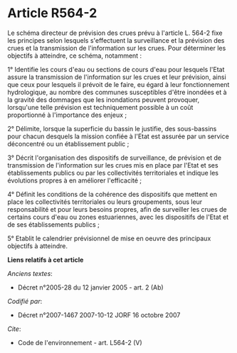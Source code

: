 # Article R564-2

Le schéma directeur de prévision des crues prévu à l'article L. 564-2 fixe les principes selon lesquels s'effectuent la
surveillance et la prévision des crues et la transmission de l'information sur les crues. Pour déterminer les objectifs à
atteindre, ce schéma, notamment : 

1° Identifie les cours d'eau ou sections de cours d'eau pour lesquels l'Etat assure la transmission de l'information sur les
crues et leur prévision, ainsi que ceux pour lesquels il prévoit de le faire, eu égard à leur fonctionnement hydrologique, au
nombre des communes susceptibles d'être inondées et à la gravité des dommages que les inondations peuvent provoquer,
lorsqu'une telle prévision est techniquement possible à un coût proportionné à l'importance des enjeux ; 

2° Délimite, lorsque la superficie du bassin le justifie, des sous-bassins pour chacun desquels la mission confiée à l'Etat
est assurée par un service déconcentré ou un établissement public ; 

3° Décrit l'organisation des dispositifs de surveillance, de prévision et de transmission de l'information sur les crues mis
en place par l'Etat et ses établissements publics ou par les collectivités territoriales et indique les évolutions propres à
en améliorer l'efficacité ; 

4° Définit les conditions de la cohérence des dispositifs que mettent en place les collectivités territoriales ou leurs
groupements, sous leur responsabilité et pour leurs besoins propres, afin de surveiller les crues de certains cours d'eau ou
zones estuariennes, avec les dispositifs de l'Etat et de ses établissements publics ; 

5° Etablit le calendrier prévisionnel de mise en oeuvre des principaux objectifs à atteindre.

**Liens relatifs à cet article**

_Anciens textes_:

  - Décret n°2005-28 du 12 janvier 2005 - art. 2 (Ab)

_Codifié par_:

  - Décret n°2007-1467 2007-10-12 JORF 16 octobre 2007

_Cite_:

  - Code de l'environnement - art. L564-2 (V)
